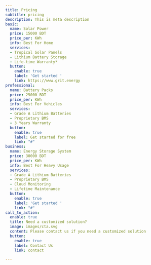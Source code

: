 ```yaml
---
title: Pricing
subtitle: pricing
description: This is meta description
basic:
  name: Solar Power
  price: 15000 BDT
  price_per: KWh
  info: Best For Home
  services:
  - Tropical Solar Panels
  - Lithium Battery Storage
  - Life-time Warranty*
  button:
    enable: true
    label: 'Get started '
    link: https://www.grit.energy
professional:
  name: Battery Packs
  price: 25000 BDT
  price_per: KWh
  info: Best For Vehicles
  services:
  - Grade A Lithium Batteries
  - Proprietary BMS
  - 3 Years Warranty
  button:
    enable: true
    label: Get started for free
    link: "#"
business:
  name: Energy Storage System
  price: 30000 BDT
  price_per: KWh
  info: Best For Heavy Usage
  services:
  - Grade A Lithium Batteries
  - Proprietary BMS
  - Cloud Monitoring
  - Lifetime Maintenance
  button:
    enable: true
    label: 'Get started '
    link: "#"
call_to_action:
  enable: true
  title: Need a customized solution?
  image: images/cta.svg
  content: Please contact us if you need a customized solution
  button:
    enable: true
    label: Contact Us
    link: contact

---
```

